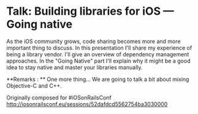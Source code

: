 # Talk: Building libraries for iOS — Going native

As the iOS community grows, code sharing becomes more and more important thing to discuss. In this presentation I'll share my experience of being a library vendor. I'll give an overview of dependency management approaches. In the "Going Native" part I'll explain why it might be a good idea to stay native and master your libraries manually.

**Remarks : ** One more thing… We are going to talk a bit about mixing Objective-C and C++.


Originally composed for #iOSonRailsConf
<http://iosonrailsconf.eu/sessions/52dafdcd5562754ba3030000>
